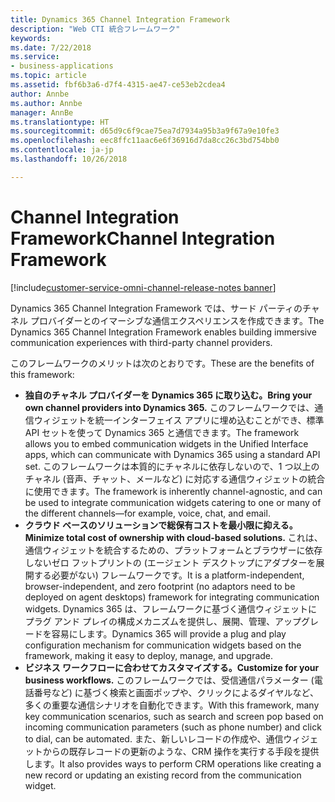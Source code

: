 ```yaml
---
title: Dynamics 365 Channel Integration Framework
description: "Web CTI 統合フレームワーク"
keywords: 
ms.date: 7/22/2018
ms.service:
- business-applications
ms.topic: article
ms.assetid: fbf6b3a6-d7f4-4315-ae47-ce53eb2cdea4
author: Annbe
ms.author: Annbe
manager: AnnBe
ms.translationtype: HT
ms.sourcegitcommit: d65d9c6f9cae75ea7d7934a95b3a9f67a9e10fe3
ms.openlocfilehash: eec8ffc11aac6e6f36916d7da8cc26c3bd754bb0
ms.contentlocale: ja-jp
ms.lasthandoff: 10/26/2018

---
```


#  <a name="channel-integration-framework"></a><span data-ttu-id="2cbc1-103">Channel Integration Framework</span><span class="sxs-lookup"><span data-stu-id="2cbc1-103">Channel Integration Framework</span></span>

[!include[customer-service-omni-channel-release-notes banner](../../includes/customer-service-omni-channel-release-notes.md)]



<span data-ttu-id="2cbc1-104">Dynamics 365 Channel Integration Framework では、サード パーティのチャネル プロバイダーとのイマーシブな通信エクスペリエンスを作成できます。</span><span class="sxs-lookup"><span data-stu-id="2cbc1-104">The Dynamics 365 Channel Integration Framework enables building immersive communication experiences with third-party channel providers.</span></span>

<span data-ttu-id="2cbc1-105">このフレームワークのメリットは次のとおりです。</span><span class="sxs-lookup"><span data-stu-id="2cbc1-105">These are the benefits of this framework:</span></span>

-   <span data-ttu-id="2cbc1-106">**独自のチャネル プロバイダーを Dynamics 365 に取り込む。**</span><span class="sxs-lookup"><span data-stu-id="2cbc1-106">**Bring your own channel providers into Dynamics 365.**</span></span> <span data-ttu-id="2cbc1-107">このフレームワークでは、通信ウィジェットを統一インターフェイス アプリに埋め込むことができ、標準 API セットを使って Dynamics 365 と通信できます。</span><span class="sxs-lookup"><span data-stu-id="2cbc1-107">The framework allows you to embed communication widgets in the Unified Interface apps, which can communicate with Dynamics 365 using a standard API set.</span></span> <span data-ttu-id="2cbc1-108">このフレームワークは本質的にチャネルに依存しないので、1 つ以上のチャネル (音声、チャット、メールなど) に対応する通信ウィジェットの統合に使用できます。</span><span class="sxs-lookup"><span data-stu-id="2cbc1-108">The framework is inherently channel-agnostic, and can be used to integrate communication widgets catering to one or many of the different channels—for example, voice, chat, and email.</span></span>
-   <span data-ttu-id="2cbc1-109">**クラウド ベースのソリューションで総保有コストを最小限に抑える。**</span><span class="sxs-lookup"><span data-stu-id="2cbc1-109">**Minimize total cost of ownership with cloud-based solutions.**</span></span> <span data-ttu-id="2cbc1-110">これは、通信ウィジェットを統合するための、プラットフォームとブラウザーに依存しないゼロ フットプリントの (エージェント デスクトップにアダプターを展開する必要がない) フレームワークです。</span><span class="sxs-lookup"><span data-stu-id="2cbc1-110">It is a platform-independent, browser-independent, and zero footprint (no adaptors need to be deployed on agent desktops) framework for integrating communication widgets.</span></span> <span data-ttu-id="2cbc1-111">Dynamics 365 は、フレームワークに基づく通信ウィジェットにプラグ アンド プレイの構成メカニズムを提供し、展開、管理、アップグレードを容易にします。</span><span class="sxs-lookup"><span data-stu-id="2cbc1-111">Dynamics 365 will provide a plug and play configuration mechanism for communication widgets based on the framework, making it easy to deploy, manage, and upgrade.</span></span> 
-   <span data-ttu-id="2cbc1-112">**ビジネス ワークフローに合わせてカスタマイズする。**</span><span class="sxs-lookup"><span data-stu-id="2cbc1-112">**Customize for your business workflows.**</span></span> <span data-ttu-id="2cbc1-113">このフレームワークでは、受信通信パラメーター (電話番号など) に基づく検索と画面ポップや、クリックによるダイヤルなど、多くの重要な通信シナリオを自動化できます。</span><span class="sxs-lookup"><span data-stu-id="2cbc1-113">With this framework, many key communication scenarios, such as search and screen pop based on incoming communication parameters (such as phone number) and click to dial, can be automated.</span></span> <span data-ttu-id="2cbc1-114">また、新しいレコードの作成や、通信ウィジェットからの既存レコードの更新のような、CRM 操作を実行する手段を提供します。</span><span class="sxs-lookup"><span data-stu-id="2cbc1-114">It also provides ways to perform CRM operations like creating a new record or updating an existing record from the communication widget.</span></span> 





